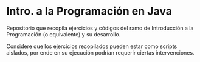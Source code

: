 # Intro. a la Programación en Java
Repositorio que recopila ejercicios y códigos del ramo de Introducción a la Programación (o equivalente) y su desarrollo.

Considere que los ejercicios recopilados pueden estar como scripts aislados, por ende en su ejecución podrían requerir ciertas intervenciones.

